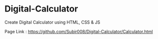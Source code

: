 # Digital-Calculator
Create Digital Calculator using HTML, CSS &amp; JS

Page Link : https://github.com/Subir008/Digital-Calculator/Calculator.html
